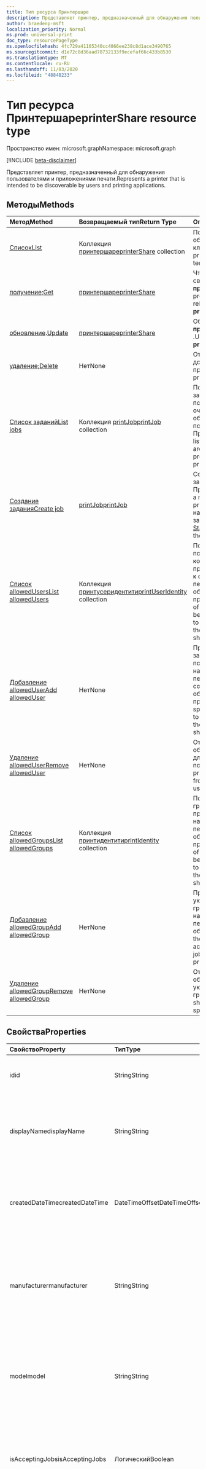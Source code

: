 ```yaml
---
title: Тип ресурса Принтершаре
description: Представляет принтер, предназначенный для обнаружения пользователями и приложениями печати.
author: braedenp-msft
localization_priority: Normal
ms.prod: universal-print
doc_type: resourcePageType
ms.openlocfilehash: 4fc729a41105340cc4066ee238c8d1ace3490765
ms.sourcegitcommit: d1e72c8d36aad78732133f9ecefaf66c433b8530
ms.translationtype: MT
ms.contentlocale: ru-RU
ms.lasthandoff: 11/03/2020
ms.locfileid: "48848233"
---
```

# <a name="printershare-resource-type"></a><span data-ttu-id="a1b19-103">Тип ресурса Принтершаре</span><span class="sxs-lookup"><span data-stu-id="a1b19-103">printerShare resource type</span></span>

<span data-ttu-id="a1b19-104">Пространство имен: microsoft.graph</span><span class="sxs-lookup"><span data-stu-id="a1b19-104">Namespace: microsoft.graph</span></span>

[!INCLUDE [beta-disclaimer](../../includes/beta-disclaimer.md)]

<span data-ttu-id="a1b19-105">Представляет принтер, предназначенный для обнаружения пользователями и приложениями печати.</span><span class="sxs-lookup"><span data-stu-id="a1b19-105">Represents a printer that is intended to be discoverable by users and printing applications.</span></span>

## <a name="methods"></a><span data-ttu-id="a1b19-106">Методы</span><span class="sxs-lookup"><span data-stu-id="a1b19-106">Methods</span></span>

| <span data-ttu-id="a1b19-107">Метод</span><span class="sxs-lookup"><span data-stu-id="a1b19-107">Method</span></span>       | <span data-ttu-id="a1b19-108">Возвращаемый тип</span><span class="sxs-lookup"><span data-stu-id="a1b19-108">Return Type</span></span> | <span data-ttu-id="a1b19-109">Описание</span><span class="sxs-lookup"><span data-stu-id="a1b19-109">Description</span></span> |
|:-------------|:------------|:------------|
| [<span data-ttu-id="a1b19-110">Список</span><span class="sxs-lookup"><span data-stu-id="a1b19-110">List</span></span>](../api/print-list-shares.md) | <span data-ttu-id="a1b19-111">Коллекция [принтершаре](printershare.md)</span><span class="sxs-lookup"><span data-stu-id="a1b19-111">[printerShare](printershare.md) collection</span></span> | <span data-ttu-id="a1b19-112">Получение списка общих принтеров в клиенте.</span><span class="sxs-lookup"><span data-stu-id="a1b19-112">Get a list of printer shares in the tenant.</span></span> |
| <span data-ttu-id="a1b19-113">[получение](../api/printershare-get.md);</span><span class="sxs-lookup"><span data-stu-id="a1b19-113">[Get](../api/printershare-get.md)</span></span> | [<span data-ttu-id="a1b19-114">принтершаре</span><span class="sxs-lookup"><span data-stu-id="a1b19-114">printerShare</span></span>](printershare.md) | <span data-ttu-id="a1b19-115">Чтение свойств и связей объекта **принтершаре** .</span><span class="sxs-lookup"><span data-stu-id="a1b19-115">Read properties and relationships of a **printerShare** object.</span></span> |
| <span data-ttu-id="a1b19-116">[обновление](../api/printershare-update.md).</span><span class="sxs-lookup"><span data-stu-id="a1b19-116">[Update](../api/printershare-update.md)</span></span> | [<span data-ttu-id="a1b19-117">принтершаре</span><span class="sxs-lookup"><span data-stu-id="a1b19-117">printerShare</span></span>](printershare.md) | <span data-ttu-id="a1b19-118">Обновление объекта **принтершаре** .</span><span class="sxs-lookup"><span data-stu-id="a1b19-118">Update a **printerShare** object.</span></span> |
| <span data-ttu-id="a1b19-119">[удаление](../api/printershare-delete.md);</span><span class="sxs-lookup"><span data-stu-id="a1b19-119">[Delete](../api/printershare-delete.md)</span></span> | <span data-ttu-id="a1b19-120">Нет</span><span class="sxs-lookup"><span data-stu-id="a1b19-120">None</span></span> | <span data-ttu-id="a1b19-121">Отменяет общий доступ к принтеру.</span><span class="sxs-lookup"><span data-stu-id="a1b19-121">Unshare a printer.</span></span> |
| [<span data-ttu-id="a1b19-122">Список заданий</span><span class="sxs-lookup"><span data-stu-id="a1b19-122">List jobs</span></span>](../api/printershare-list-jobs.md) | <span data-ttu-id="a1b19-123">Коллекция [printJob](printjob.md)</span><span class="sxs-lookup"><span data-stu-id="a1b19-123">[printJob](printjob.md) collection</span></span> | <span data-ttu-id="a1b19-124">Получение списка заданий печати, помещенных в очередь для обработки с помощью Принтершаре.</span><span class="sxs-lookup"><span data-stu-id="a1b19-124">Get a list of print jobs that are queued for processing by the printerShare.</span></span> |
| [<span data-ttu-id="a1b19-125">Создание задания</span><span class="sxs-lookup"><span data-stu-id="a1b19-125">Create job</span></span>](../api/printershare-post-jobs.md) | [<span data-ttu-id="a1b19-126">printJob</span><span class="sxs-lookup"><span data-stu-id="a1b19-126">printJob</span></span>](printjob.md) | <span data-ttu-id="a1b19-127">Создайте новое задание печати для Принтершаре.</span><span class="sxs-lookup"><span data-stu-id="a1b19-127">Create a new print job for the printerShare.</span></span> <span data-ttu-id="a1b19-128">Чтобы начать печать задания, используйте [Start](../api/printjob-start.md).</span><span class="sxs-lookup"><span data-stu-id="a1b19-128">To start printing the job, use [start](../api/printjob-start.md).</span></span> |
| [<span data-ttu-id="a1b19-129">Список allowedUsers</span><span class="sxs-lookup"><span data-stu-id="a1b19-129">List allowedUsers</span></span>](../api/printershare-list-allowedusers.md) | <span data-ttu-id="a1b19-130">Коллекция [принтусеридентити](printuseridentity.md)</span><span class="sxs-lookup"><span data-stu-id="a1b19-130">[printUserIdentity](printuseridentity.md) collection</span></span> | <span data-ttu-id="a1b19-131">Получение списка пользователей, которым предоставлен доступ к отправку заданий печати на связанный общий принтер.</span><span class="sxs-lookup"><span data-stu-id="a1b19-131">Retrieve a list of users who have been granted access to submit print jobs to the associated printer share.</span></span> |
| [<span data-ttu-id="a1b19-132">Добавление allowedUser</span><span class="sxs-lookup"><span data-stu-id="a1b19-132">Add allowedUser</span></span>](../api/printershare-post-allowedusers.md) | <span data-ttu-id="a1b19-133">Нет</span><span class="sxs-lookup"><span data-stu-id="a1b19-133">None</span></span> | <span data-ttu-id="a1b19-134">Предоставьте заданному пользователю доступ на отправку заданий печати в соответствующую общую папку принтера.</span><span class="sxs-lookup"><span data-stu-id="a1b19-134">Grant the specified user access to submit print jobs to the associated printer share.</span></span> |
| [<span data-ttu-id="a1b19-135">Удаление allowedUser</span><span class="sxs-lookup"><span data-stu-id="a1b19-135">Remove allowedUser</span></span>](../api/printershare-delete-alloweduser.md) | <span data-ttu-id="a1b19-136">Нет</span><span class="sxs-lookup"><span data-stu-id="a1b19-136">None</span></span> | <span data-ttu-id="a1b19-137">Отозвать доступ к общему принтеру для указанного пользователя.</span><span class="sxs-lookup"><span data-stu-id="a1b19-137">Revoke printer share access from the specified user.</span></span> |
| [<span data-ttu-id="a1b19-138">Список allowedGroups</span><span class="sxs-lookup"><span data-stu-id="a1b19-138">List allowedGroups</span></span>](../api/printershare-list-allowedgroups.md) | <span data-ttu-id="a1b19-139">Коллекция [принтидентити](printidentity.md)</span><span class="sxs-lookup"><span data-stu-id="a1b19-139">[printIdentity](printidentity.md) collection</span></span> | <span data-ttu-id="a1b19-140">Получение списка групп, которым предоставлен доступ на отправку заданий печати на связанный общий принтер.</span><span class="sxs-lookup"><span data-stu-id="a1b19-140">Retrieve a list of groups that have been granted access to submit print jobs to the associated printer share.</span></span> |
| [<span data-ttu-id="a1b19-141">Добавление allowedGroup</span><span class="sxs-lookup"><span data-stu-id="a1b19-141">Add allowedGroup</span></span>](../api/printershare-post-allowedgroups.md) | <span data-ttu-id="a1b19-142">Нет</span><span class="sxs-lookup"><span data-stu-id="a1b19-142">None</span></span> | <span data-ttu-id="a1b19-143">Предоставление указанному групповому доступу на отправку заданий печати на связанный общий принтер.</span><span class="sxs-lookup"><span data-stu-id="a1b19-143">Grant the specified group access to submit print jobs to the associated printer share.</span></span> |
| [<span data-ttu-id="a1b19-144">Удаление allowedGroup</span><span class="sxs-lookup"><span data-stu-id="a1b19-144">Remove allowedGroup</span></span>](../api/printershare-delete-allowedgroup.md) | <span data-ttu-id="a1b19-145">Нет</span><span class="sxs-lookup"><span data-stu-id="a1b19-145">None</span></span> | <span data-ttu-id="a1b19-146">Отзыв доступа к общему принтеру из указанной группы.</span><span class="sxs-lookup"><span data-stu-id="a1b19-146">Revoke printer share access from the specified group.</span></span> |

## <a name="properties"></a><span data-ttu-id="a1b19-147">Свойства</span><span class="sxs-lookup"><span data-stu-id="a1b19-147">Properties</span></span>
| <span data-ttu-id="a1b19-148">Свойство</span><span class="sxs-lookup"><span data-stu-id="a1b19-148">Property</span></span>     | <span data-ttu-id="a1b19-149">Тип</span><span class="sxs-lookup"><span data-stu-id="a1b19-149">Type</span></span>        | <span data-ttu-id="a1b19-150">Описание</span><span class="sxs-lookup"><span data-stu-id="a1b19-150">Description</span></span> |
|:-------------|:------------|:------------|
|<span data-ttu-id="a1b19-151">id</span><span class="sxs-lookup"><span data-stu-id="a1b19-151">id</span></span>|<span data-ttu-id="a1b19-152">String</span><span class="sxs-lookup"><span data-stu-id="a1b19-152">String</span></span>| <span data-ttu-id="a1b19-153">Идентификатор Принтершаре.</span><span class="sxs-lookup"><span data-stu-id="a1b19-153">The printerShare's identifier.</span></span> <span data-ttu-id="a1b19-154">Только для чтения.</span><span class="sxs-lookup"><span data-stu-id="a1b19-154">Read-only.</span></span>|
|<span data-ttu-id="a1b19-155">displayName</span><span class="sxs-lookup"><span data-stu-id="a1b19-155">displayName</span></span>|<span data-ttu-id="a1b19-156">String</span><span class="sxs-lookup"><span data-stu-id="a1b19-156">String</span></span>|<span data-ttu-id="a1b19-157">Имя общего принтера, который должен отображаться клиентами печати.</span><span class="sxs-lookup"><span data-stu-id="a1b19-157">The name of the printer share that print clients should display.</span></span>|
|<span data-ttu-id="a1b19-158">createdDateTime</span><span class="sxs-lookup"><span data-stu-id="a1b19-158">createdDateTime</span></span>|<span data-ttu-id="a1b19-159">DateTimeOffset</span><span class="sxs-lookup"><span data-stu-id="a1b19-159">DateTimeOffset</span></span>|<span data-ttu-id="a1b19-160">Значение DateTimeOffset при создании общего ресурса принтера.</span><span class="sxs-lookup"><span data-stu-id="a1b19-160">The DateTimeOffset when the printer share was created.</span></span> <span data-ttu-id="a1b19-161">Только для чтения.</span><span class="sxs-lookup"><span data-stu-id="a1b19-161">Read-only.</span></span>|
|<span data-ttu-id="a1b19-162">manufacturer</span><span class="sxs-lookup"><span data-stu-id="a1b19-162">manufacturer</span></span>|<span data-ttu-id="a1b19-163">String</span><span class="sxs-lookup"><span data-stu-id="a1b19-163">String</span></span>|<span data-ttu-id="a1b19-164">Производитель, сообщаемый принтером, связанным с этим общим принтером.</span><span class="sxs-lookup"><span data-stu-id="a1b19-164">The manufacturer reported by the printer associated with this printer share.</span></span> <span data-ttu-id="a1b19-165">Только для чтения.</span><span class="sxs-lookup"><span data-stu-id="a1b19-165">Read-only.</span></span>|
|<span data-ttu-id="a1b19-166">model</span><span class="sxs-lookup"><span data-stu-id="a1b19-166">model</span></span>|<span data-ttu-id="a1b19-167">String</span><span class="sxs-lookup"><span data-stu-id="a1b19-167">String</span></span>|<span data-ttu-id="a1b19-168">Имя модели, сообщаемое принтером, связанным с этим общим принтером.</span><span class="sxs-lookup"><span data-stu-id="a1b19-168">The model name reported by the printer associated with this printer share.</span></span> <span data-ttu-id="a1b19-169">Только для чтения.</span><span class="sxs-lookup"><span data-stu-id="a1b19-169">Read-only.</span></span>|
|<span data-ttu-id="a1b19-170">isAcceptingJobs</span><span class="sxs-lookup"><span data-stu-id="a1b19-170">isAcceptingJobs</span></span>|<span data-ttu-id="a1b19-171">Логический</span><span class="sxs-lookup"><span data-stu-id="a1b19-171">Boolean</span></span>|<span data-ttu-id="a1b19-172">Принимает ли принтер, связанный с этим общим принтером, новые задания печати.</span><span class="sxs-lookup"><span data-stu-id="a1b19-172">Whether the printer associated with this printer share is currently accepting new print jobs.</span></span>|
|<span data-ttu-id="a1b19-173">defaults</span><span class="sxs-lookup"><span data-stu-id="a1b19-173">defaults</span></span>|[<span data-ttu-id="a1b19-174">принтердефаултс</span><span class="sxs-lookup"><span data-stu-id="a1b19-174">printerDefaults</span></span>](printerdefaults.md)|<span data-ttu-id="a1b19-175">Параметры печати по умолчанию для принтера, связанного с этим общим принтером.</span><span class="sxs-lookup"><span data-stu-id="a1b19-175">The default print settings of the printer associated with this printer share.</span></span>|
|<span data-ttu-id="a1b19-176">capabilities</span><span class="sxs-lookup"><span data-stu-id="a1b19-176">capabilities</span></span>|[<span data-ttu-id="a1b19-177">принтеркапабилитиес</span><span class="sxs-lookup"><span data-stu-id="a1b19-177">printerCapabilities</span></span>](printercapabilities.md)|<span data-ttu-id="a1b19-178">Возможности принтера, связанного с этим общим принтером.</span><span class="sxs-lookup"><span data-stu-id="a1b19-178">The capabilities of the printer associated with this printer share.</span></span>|
|<span data-ttu-id="a1b19-179">location</span><span class="sxs-lookup"><span data-stu-id="a1b19-179">location</span></span>|[<span data-ttu-id="a1b19-180">принтерлокатион</span><span class="sxs-lookup"><span data-stu-id="a1b19-180">printerLocation</span></span>](printerlocation.md)|<span data-ttu-id="a1b19-181">Физическое и/или организационное расположение принтера, связанного с общим ресурсом принтера.</span><span class="sxs-lookup"><span data-stu-id="a1b19-181">The physical and/or organizational location of the printer associated with this printer share.</span></span>|
|<span data-ttu-id="a1b19-182">status</span><span class="sxs-lookup"><span data-stu-id="a1b19-182">status</span></span>|[<span data-ttu-id="a1b19-183">принтерстатус</span><span class="sxs-lookup"><span data-stu-id="a1b19-183">printerStatus</span></span>](printerstatus.md)|<span data-ttu-id="a1b19-184">Состояние обработки (включая ошибки) принтера, связанного с этим общим ресурсом принтера.</span><span class="sxs-lookup"><span data-stu-id="a1b19-184">The processing status, including any errors, of the printer associated with this printer share.</span></span> <span data-ttu-id="a1b19-185">Только для чтения.</span><span class="sxs-lookup"><span data-stu-id="a1b19-185">Read-only.</span></span>|
|<span data-ttu-id="a1b19-186">алловаллусерс</span><span class="sxs-lookup"><span data-stu-id="a1b19-186">allowAllUsers</span></span>|<span data-ttu-id="a1b19-187">Логический</span><span class="sxs-lookup"><span data-stu-id="a1b19-187">Boolean</span></span>|<span data-ttu-id="a1b19-188">Если этот параметр имеет значение true, всем пользователям и группам будет предоставлен доступ к этому общему ресурсу принтера.</span><span class="sxs-lookup"><span data-stu-id="a1b19-188">If true, all users and groups will be granted access to this printer share.</span></span> <span data-ttu-id="a1b19-189">Этот параметр заменяет списки разрешений, определенные свойствами навигации **алловедусерс** и **алловедграупс** .</span><span class="sxs-lookup"><span data-stu-id="a1b19-189">This supersedes the allow lists defined by the **allowedUsers** and **allowedGroups** navigation properties.</span></span>|

## <a name="relationships"></a><span data-ttu-id="a1b19-190">Связи</span><span class="sxs-lookup"><span data-stu-id="a1b19-190">Relationships</span></span>
| <span data-ttu-id="a1b19-191">Связь</span><span class="sxs-lookup"><span data-stu-id="a1b19-191">Relationship</span></span> | <span data-ttu-id="a1b19-192">Тип</span><span class="sxs-lookup"><span data-stu-id="a1b19-192">Type</span></span>        | <span data-ttu-id="a1b19-193">Описание</span><span class="sxs-lookup"><span data-stu-id="a1b19-193">Description</span></span> |
|:-------------|:------------|:------------|
|<span data-ttu-id="a1b19-194">Printer</span><span class="sxs-lookup"><span data-stu-id="a1b19-194">printer</span></span>|[<span data-ttu-id="a1b19-195">Printer</span><span class="sxs-lookup"><span data-stu-id="a1b19-195">printer</span></span>](printer.md)|<span data-ttu-id="a1b19-196">Принтер, с которым связан этот общий принтер.</span><span class="sxs-lookup"><span data-stu-id="a1b19-196">The printer that this printer share is related to.</span></span> |
|<span data-ttu-id="a1b19-197">алловедусерс</span><span class="sxs-lookup"><span data-stu-id="a1b19-197">allowedUsers</span></span>|<span data-ttu-id="a1b19-198">Коллекция [принтусеридентити](printuseridentity.md)</span><span class="sxs-lookup"><span data-stu-id="a1b19-198">[printUserIdentity](printuseridentity.md) collection</span></span>|<span data-ttu-id="a1b19-199">Пользователи, у которых есть доступ к печати с помощью принтера.</span><span class="sxs-lookup"><span data-stu-id="a1b19-199">The users who have access to print using the printer.</span></span>|
|<span data-ttu-id="a1b19-200">алловедграупс</span><span class="sxs-lookup"><span data-stu-id="a1b19-200">allowedGroups</span></span>|[<span data-ttu-id="a1b19-201">принтидентити</span><span class="sxs-lookup"><span data-stu-id="a1b19-201">printIdentity</span></span>](printidentity.md)|<span data-ttu-id="a1b19-202">Группы, у которых пользователи имеют доступ к печати с помощью принтера.</span><span class="sxs-lookup"><span data-stu-id="a1b19-202">The groups whose users have access to print using the printer.</span></span>|
|<span data-ttu-id="a1b19-203">jobs</span><span class="sxs-lookup"><span data-stu-id="a1b19-203">jobs</span></span>|<span data-ttu-id="a1b19-204">Коллекция [printJob](printjob.md)</span><span class="sxs-lookup"><span data-stu-id="a1b19-204">[printJob](printjob.md) collection</span></span>| <span data-ttu-id="a1b19-205">Список заданий, помещенных в очередь для печати принтером, связанным с этим общим принтером.</span><span class="sxs-lookup"><span data-stu-id="a1b19-205">The list of jobs that are queued for printing by the printer associated with this printer share.</span></span>|

## <a name="json-representation"></a><span data-ttu-id="a1b19-206">Представление в формате JSON</span><span class="sxs-lookup"><span data-stu-id="a1b19-206">JSON representation</span></span>

<span data-ttu-id="a1b19-207">Ниже указано представление ресурса в формате JSON.</span><span class="sxs-lookup"><span data-stu-id="a1b19-207">The following is a JSON representation of the resource.</span></span>

<!-- {
  "blockType": "resource",
  "optionalProperties": [

  ],
  "@odata.type": "microsoft.graph.printerShare",
  "keyProperty": "id",
  "baseType":"microsoft.graph.entity"
}-->

```json
{
  "id": "String (identifier)",
  "displayName": "String",
  "manufacturer": "String",
  "model": "String",
  "createdDateTime": "String (timestamp)",
  "isAcceptingJobs": true,
  "allowAllUsers": false,
  "location": {"@odata.type": "microsoft.graph.printerLocation"},
  "status": {"@odata.type": "microsoft.graph.printerStatus"},
  "defaults": {"@odata.type": "microsoft.graph.printerDefaults"},
  "capabilities": {"@odata.type": "microsoft.graph.printerCapabilities"}
}
```

<!-- uuid: 8fcb5dbc-d5aa-4681-8e31-b001d5168d79
2015-10-25 14:57:30 UTC -->
<!-- {
  "type": "#page.annotation",
  "description": "printerShare resource",
  "keywords": "",
  "section": "documentation",
  "tocPath": ""
}-->


